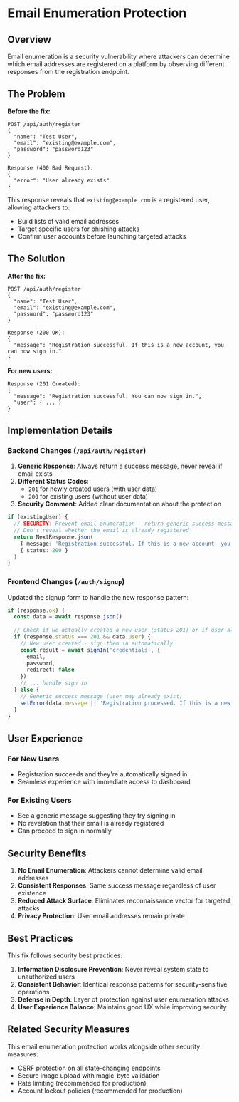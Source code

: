 # Email Enumeration Protection

## Overview

Email enumeration is a security vulnerability where attackers can determine which email addresses are registered on a platform by observing different responses from the registration endpoint.

## The Problem

**Before the fix:**
```
POST /api/auth/register
{
  "name": "Test User",
  "email": "existing@example.com",
  "password": "password123"
}

Response (400 Bad Request):
{
  "error": "User already exists"
}
```

This response reveals that `existing@example.com` is a registered user, allowing attackers to:
- Build lists of valid email addresses
- Target specific users for phishing attacks
- Confirm user accounts before launching targeted attacks

## The Solution

**After the fix:**
```
POST /api/auth/register
{
  "name": "Test User", 
  "email": "existing@example.com",
  "password": "password123"
}

Response (200 OK):
{
  "message": "Registration successful. If this is a new account, you can now sign in."
}
```

**For new users:**
```
Response (201 Created):
{
  "message": "Registration successful. You can now sign in.",
  "user": { ... }
}
```

## Implementation Details

### Backend Changes (`/api/auth/register`)

1. **Generic Response**: Always return a success message, never reveal if email exists
2. **Different Status Codes**: 
   - `201` for newly created users (with user data)
   - `200` for existing users (without user data)
3. **Security Comment**: Added clear documentation about the protection

```typescript
if (existingUser) {
  // SECURITY: Prevent email enumeration - return generic success message
  // Don't reveal whether the email is already registered
  return NextResponse.json(
    { message: 'Registration successful. If this is a new account, you can now sign in.' },
    { status: 200 }
  )
}
```

### Frontend Changes (`/auth/signup`)

Updated the signup form to handle the new response pattern:

```typescript
if (response.ok) {
  const data = await response.json()
  
  // Check if we actually created a new user (status 201) or if user already existed (status 200)
  if (response.status === 201 && data.user) {
    // New user created - sign them in automatically
    const result = await signIn('credentials', {
      email,
      password,
      redirect: false
    })
    // ... handle sign in
  } else {
    // Generic success message (user may already exist)
    setError(data.message || 'Registration processed. If this is a new account, please try signing in.')
  }
}
```

## User Experience

### For New Users
- Registration succeeds and they're automatically signed in
- Seamless experience with immediate access to dashboard

### For Existing Users  
- See a generic message suggesting they try signing in
- No revelation that their email is already registered
- Can proceed to sign in normally

## Security Benefits

1. **No Email Enumeration**: Attackers cannot determine valid email addresses
2. **Consistent Responses**: Same success message regardless of user existence
3. **Reduced Attack Surface**: Eliminates reconnaissance vector for targeted attacks
4. **Privacy Protection**: User email addresses remain private

## Best Practices

This fix follows security best practices:

1. **Information Disclosure Prevention**: Never reveal system state to unauthorized users
2. **Consistent Behavior**: Identical response patterns for security-sensitive operations
3. **Defense in Depth**: Layer of protection against user enumeration attacks
4. **User Experience Balance**: Maintains good UX while improving security

## Related Security Measures

This email enumeration protection works alongside other security measures:
- CSRF protection on all state-changing endpoints
- Secure image upload with magic-byte validation
- Rate limiting (recommended for production)
- Account lockout policies (recommended for production)
